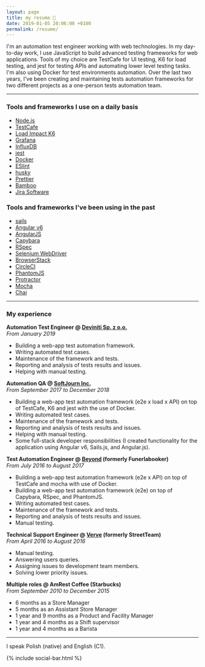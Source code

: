 ```yaml
---
layout: page
title: my resume 📃
date: 2019-01-05 20:06:00 +0100
permalink: /resume/
---
```


I'm an automation test engineer working with web technologies. In my day-to-day work, I use JavaScript to build advanced testing frameworks for web applications. Tools of my choice are TestCafe for UI testing, K6 for load testing, and jest for testing APIs and automating lower level testing tasks. I'm also using Docker for test environments automation. Over the last two years, I've been creating and maintaining tests automation frameworks for two different projects as a one-person tests automation team.

---

### Tools and frameworks I use on a daily basis
- [Node.js](https://github.com/nodejs/node)
- [TestCafe](https://github.com/DevExpress/testcafe)
- [Load Impact K6](https://github.com/loadimpact/k6)
- [Grafana](https://github.com/grafana/grafana)
- [InfluxDB](https://github.com/influxdata/influxdb)
- [jest](https://github.com/facebook/jest)
- [Docker](https://www.docker.com/products/docker-engine)
- [ESlint](https://github.com/eslint/eslint)
- [husky](https://github.com/typicode/husky)
- [Prettier](https://github.com/prettier/prettier)
- [Bamboo](https://www.atlassian.com/software/bamboo)
- [Jira Software](https://www.atlassian.com/software/jira)

### Tools and frameworks I've been using in the past
- [sails](https://github.com/balderdashy/sails)
- [Angular v6](https://github.com/angular/angular)
- [AngularJS](https://github.com/angular/angular.js)
- [Capybara](https://github.com/teamcapybara/capybara)
- [RSpec](https://github.com/rspec/rspec)
- [Selenium WebDriver](https://www.seleniumhq.org/projects/webdriver/)
- [BrowserStack](https://www.browserstack.com)
- [CircleCI](https://circleci.com)
- [PhantomJS](https://github.com/ariya/phantomjs)
- [Protractor](https://github.com/angular/protractor)
- [Mocha](https://github.com/mochajs/mocha)
- [Chai](https://github.com/chaijs/chai)

---

### My experience
**Automation Test Engineer @ [Deviniti Sp. z o.o.](https://deviniti.com)**  
*From January 2019*  
- Building a web-app test automation framework.
- Writing automated test cases.
- Maintenance of the framework and tests.
- Reporting and analysis of tests results and issues.
- Helping with manual testing.

**Automation QA @ [SoftJourn Inc.](https://softjourn.com)**  
*From September 2017 to December 2018*  
- Building a web-app test automation framework (e2e x load x API) on top of TestCafe, K6 and jest with the use of Docker.
- Writing automated test cases.
- Maintenance of the framework and tests.
- Reporting and analysis of tests results and issues.
- Helping with manual testing.
- Some full-stack developer responsibilities (I created functionality for the application using Angular v6, Sails.js, and Angular.js).

**Test Automation Engineer @ [Beyond](https://beyond.life) (formerly Funerlabooker)**  
*From July 2016 to August 2017*  
- Building a web-app test automation framework (e2e x API) on top of TestCafe and mocha with use of Docker.
- Building a web-app test automation framework (e2e) on top of Capybara, RSpec, and PhantomJS.
- Writing automated test cases.
- Maintenance of the framework and tests.
- Reporting and analysis of tests results and issues.
- Manual testing.

**Technical Support Engineer @ [Verve](https://onverve.com) (formerly StreetTeam)**  
*From April 2016 to August 2016*  
- Manual testing.
- Answering users queries.
- Assigning issues to development team members.
- Solving lower priority issues.

**Multiple roles @ AmRest Coffee (Starbucks)**  
*From September 2010 to December 2015*  
- 6 months as a Store Manager
- 5 months as an Assistant Store Manager
- 1 year and 9 months as a Product and Facility Manager
- 1 year and 4 months as a Shift supervisor
- 1 year and 4 months as a Barista

---

I speak Polish (native) and English (C1).

{% include social-bar.html %}
